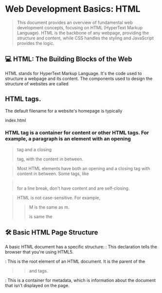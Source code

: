 # Web Development Basics: HTML
> This document provides an overview of fundamental web development concepts, focusing on HTML (HyperText Markup Language). HTML is the backbone of any webpage, providing the structure and content, while CSS handles the styling and JavaScript provides the logic. 

## 💻 HTML: The Building Blocks of the Web

HTML stands for HyperText Markup Language. It's the code used to structure a webpage and its content. The components used to design the structure of websites are called 


## HTML tags.

The default filename for a website's homepage is typically

index.html 

### HTML tag is a container for content or other HTML tags. For example, a paragraph is an element with an opening 

 > <p> tag and a closing </p> tag, with the content in between.

> Most HTML elements have both an opening and a closing tag with content in between. Some tags, like 

 > <br> for a line break, don't have content and are self-closing.


> HTML is not case-sensitive.
For example, 
>> M is the same as m.
>> <html> is same the <HTML>

 ## 🛠️ Basic HTML Page Structure
A basic HTML document has a specific structure:
                                                <!DOCTYPE html>: This declaration tells the browser that you're using HTML5.
                                                
  <html>: This is the root element of an HTML document. It is the parent of the 

>> <head> and <body> tags.
<head>: This is a container for metadata, which is information about the document that isn't displayed on the page.

>> <title>: Sets the title of the page, which appears in the browser tab.

>>  <body>: This tag contains all the data that is rendered and displayed by the browser.

## 📝 Common HTML Tags and Attributes

# HTML Attributes: Attributes are used to add more information to a tag. For example, 

>> <html lang="en"> specifies the language of the document as English.

>> Heading Tags (<h1> to <h6>): Used to display headings. 

>> <h1> is the most important heading, and <h6> is the least important.

>> Paragraph Tag (<p>): Used for adding paragraphs to your page.

>> Anchor Tag (<a>): Used to create links.

Example: 
>>  <a href="https://google.com">Google</a>.

Use 
>> target="_main" to open a link in a new tab.

>>You can also make an image a clickable link by wrapping the 
>> <img> tag inside an <a> tag.

Image Tag (<img>): Used to add images.

Example: 
        <img src="/image.png" alt="Random Image">. The 

 src attribute specifies the image source, which can be a relative URL.You can set the height and width of an image using attributes, like 

>> <img src="link" height=50px> or <img src="link" width=50px>.

Line Break Tag (<br>): Adds a line break, or a next line, to your page.

## Text Formatting Tags:
                   
  <b> for bold text.
  
  <i> for italic text.
  
  <u> for <u>underline</u> text.
  
  <big> for bigger text.
  
  <small> for smaller text.
  
<sub> for <sub>subscript</sub> text (e.g., H_2O).

<sup> for <sup>superscript</sup> text (e.g., A +B).

Horizontal Ruler (<hr>): Displays a horizontal line to separate content.

Preformatted Text (<pre>): Displays text exactly as it's written in the code, preserving spaces and line breaks.

## 📦 Block vs. Inline Elements
Elements can be categorized as block-level or inline-level.

Block-Level Elements: These elements take up the full width available and start on a new line. The 

<div> tag is a common block-level container for other elements. * 

  Inline-Level Elements: These elements only take up as much width as their content needs and do not start on a new line. The 

<span> tag is a common inline-level container.

## 📄 HTML Layout and Structure

Semantic Tags: Using the right tags for the right purpose helps with page layout and readability. Examples include 

<header>, <main>, and <footer>.

Inside the <main> tag:

<section>: For a section on your page.

<article>: For an article.

<aside>: For content that is "aside" from the main content, like an ad.

## 📂 Lists and Tables

Lists (<ul> and <ol>): Used to represent list data.

Unordered List (<ul>): Displays a bulleted list. Each item is an 

<li> tag.

Ordered List (<ol>): Displays a numbered list. Each item is also an 

<li> tag.

Tables (<table>): Used to represent data in a table format.

<u> <tr>: Used for a table row. </u>

<td>: Used for table data.

<th>: Used for a table header.

<caption>: Adds a caption to the table.

<thead> and <tbody>: Used to wrap the table head and body, respectively.

colspan attribute: Allows a cell to span across multiple columns.


## 📝 Forms and User Input

> Forms (<form>) are used to collect data from users, such as for sign-ups or login pages.

> Input (<input>): A common form element for user input. The 

> type attribute specifies the type of input, such as "text" or "radio". The 

> placeholder attribute provides a hint to the user.

> Label (<label>): Used to associate a label with a form control.

> Checkbox (<input type="checkbox">): Allows users to select one or more options.

> Textarea (<textarea>): Creates a multi-line text input area.

> Select (<select>): Creates a dropdown list with multiple <option> tags.

## 🎬 Multimedia and Embedding

> Iframe (<iframe>): Used to embed another website within your own webpage.

> Video (<video>): Used to embed a video. It has several attributes, including:

> controls: Adds video controls like play and pause.

> height and width: Sets the dimensions of the video.

> loop: Makes the video repeat.

> autoplay: Automatically plays the video when the page loads.

